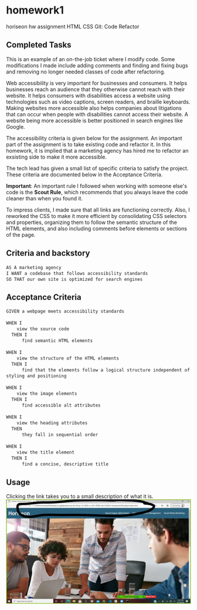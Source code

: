 # homework1
horiseon hw assignment
HTML CSS Git: Code Refactor
## Completed Tasks

This is an example of an on-the-job ticket where I modify code. 
Some modifications I made include adding comments and finding and fixing bugs and removing no longer needed classes of code after refactoring.

Web accessibility is very important for businesses and consumers. It helps businesses reach an audience that they otherwise cannot reach with their website. It helps consumers with disabilities access a website using technologies such as video captions, screen readers, and braille keyboards. Making websites more accessible also helps companies about litigations that can occur when people with disabilities cannot access their website. A website being more accessible is better positioned in search engines like Google. 

The accessibility criteria is given below for the assignment. An important part of the assignment is to take existing code and refactor it. In this homework, it is implied that a marketing agency has hired me to refactor an exsisting side to make it more accessible.

The tech lead has given a small list of specific criteria to satisfy the project. These criteria are documented below in the Acceptance Criteria.

**Important**: An important rule I followed when working with someone else's code is the **Scout Rule**, which recommends that you always leave the code cleaner than when you found it.

To impress clients, I made sure that all links are functioning correctly. Also, I reworked the CSS to make it more efficient by consolidating CSS selectors and properties, organizing them to follow the semantic structure of the HTML elements, and also including comments before elements or sections of the page.


## Criteria and backstory

```
AS A marketing agency
I WANT a codebase that follows accessibility standards
SO THAT our own site is optimized for search engines

```

## Acceptance Criteria

```
GIVEN a webpage meets accessibility standards

WHEN I 
    view the source code
  THEN I 
      find semantic HTML elements

WHEN I 
    view the structure of the HTML elements
  THEN I 
      find that the elements follow a logical structure independent of styling and positioning

WHEN I 
    view the image elements
  THEN I 
      find accessible alt attributes

WHEN I 
    view the heading attributes
  THEN 
      they fall in sequential order

WHEN I 
    view the title element
  THEN I 
      find a concise, descriptive title

```

## Usage
Clicking the link takes you to a small description of what it is. 
![alt text](assets/images/screenshot-1.jpg)
